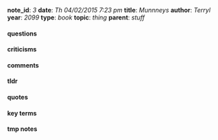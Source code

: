 **note_id**: *3*
**date**: *Th 04/02/2015 7:23 pm*
**title**: *Munnneys*
**author**: *Terryl*
**year**: *2099*
**type**: *book*
**topic**: *thing*
**parent**: *stuff*


#### questions

#### criticisms

#### comments

#### tldr

#### quotes

#### key terms

#### tmp notes